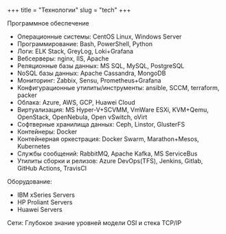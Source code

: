+++
title = "Технологии"
slug = "tech"
+++

Программное обеспечение

* Операционные системы: CentOS Linux, Windows Server
* Программирование: Bash, PowerShell, Python
* Логи: ELK Stack, GreyLog, Loki+Grafana
* Вебсерверы: nginx, IIS, Apache
* Реляционные базы данных: MS SQL, MySQL, PostgreSQL
* NoSQL базы данных: Apache Cassandra, MongoDB
* Мониторинг: Zabbix, Sensu, Prometheus+Grafana
* Конфигурационные утилиты/инструменты: ansible, SCCM, terraform, packer
* Облака: Azure, AWS, GCP, Huawei Cloud
* Виртуализация: MS Hyper-V+SCVMM, VmWare ESXi, KVM+Qemu, OpenStack, OpenNebula, Open vSwitch, oVirt
* Софтверные хранилища данных: Ceph, Linstor, GlusterFS
* Контейнеры: Docker
* Контейнерная оркестрация: Docker Swarm, Marathon+Mesos, Kubernetes
* Службы сообщений: RabbitMQ, Apache Kafka, MS ServiceBus
* Утилиты сборки и релизов: Azure DevOps(TFS), Jenkins, Gitlab, GitHub Actions, TravisCI

Оборудование:

* IBM xSeries Servers
* HP Proliant Servers
* Huawei Servers

Сети:
Глубокое знание уровней модели OSI и стека TCP/IP
